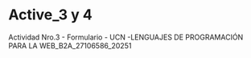 # Active_3 y 4
Actividad Nro.3 - Formulario - UCN -LENGUAJES DE PROGRAMACIÓN PARA LA WEB_B2A_27106586_20251
